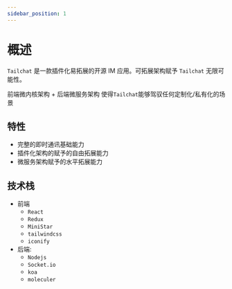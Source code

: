 ```yaml
---
sidebar_position: 1
---
```


# 概述

`Tailchat` 是一款插件化易拓展的开源 IM 应用。可拓展架构赋予 `Tailchat` 无限可能性。

前端微内核架构 + 后端微服务架构 使得`Tailchat`能够驾驭任何定制化/私有化的场景

## 特性

- 完整的即时通讯基础能力
- 插件化架构的赋予的自由拓展能力
- 微服务架构赋予的水平拓展能力

## 技术栈

- 前端
  - `React`
  - `Redux`
  - `MiniStar`
  - `tailwindcss`
  - `iconify`
- 后端: 
  - `Nodejs`
  - `Socket.io`
  - `koa`
  - `moleculer`
